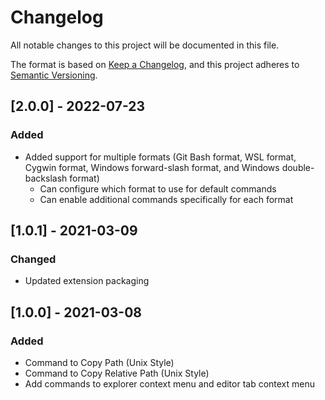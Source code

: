 # Changelog
All notable changes to this project will be documented in this file.

The format is based on [Keep a Changelog](https://keepachangelog.com/en/1.0.0/),
and this project adheres to [Semantic Versioning](https://semver.org/spec/v2.0.0.html).

## [2.0.0] - 2022-07-23
### Added
- Added support for multiple formats (Git Bash format, WSL format, Cygwin format, Windows forward-slash format, and Windows double-backslash format)
  - Can configure which format to use for default commands
  - Can enable additional commands specifically for each format

## [1.0.1] - 2021-03-09
### Changed
- Updated extension packaging

## [1.0.0] - 2021-03-08
### Added
- Command to Copy Path (Unix Style)
- Command to Copy Relative Path (Unix Style)
- Add commands to explorer context menu and editor tab context menu
